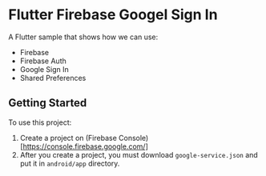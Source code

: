 # Flutter Firebase Googel Sign In

A Flutter sample that shows how we can use:
* Firebase
* Firebase Auth
* Google Sign In
* Shared Preferences

## Getting Started

To use this project:
1. Create a project on (Firebase Console)[https://console.firebase.google.com/]
2. After you create a project, you must download `google-service.json` and put it in `android/app` directory.

